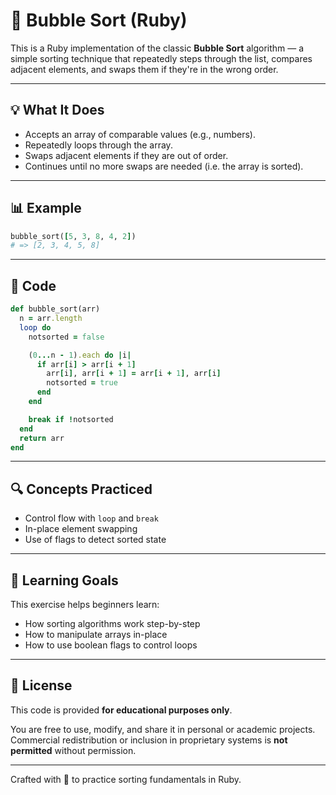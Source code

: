 # 🫧 Bubble Sort (Ruby)

This is a Ruby implementation of the classic **Bubble Sort** algorithm — a simple sorting technique that repeatedly steps through the list, compares adjacent elements, and swaps them if they're in the wrong order.

---

## 💡 What It Does

- Accepts an array of comparable values (e.g., numbers).
- Repeatedly loops through the array.
- Swaps adjacent elements if they are out of order.
- Continues until no more swaps are needed (i.e. the array is sorted).

---

## 📊 Example

```ruby
bubble_sort([5, 3, 8, 4, 2])
# => [2, 3, 4, 5, 8]
```

---

## 🧾 Code

```ruby
def bubble_sort(arr)
  n = arr.length
  loop do
    notsorted = false

    (0...n - 1).each do |i|
      if arr[i] > arr[i + 1]
        arr[i], arr[i + 1] = arr[i + 1], arr[i]
        notsorted = true
      end
    end

    break if !notsorted
  end
  return arr
end
```

---

## 🔍 Concepts Practiced

- Control flow with `loop` and `break`
- In-place element swapping
- Use of flags to detect sorted state

---

## 🧠 Learning Goals

This exercise helps beginners learn:

- How sorting algorithms work step-by-step
- How to manipulate arrays in-place
- How to use boolean flags to control loops

---

## 📄 License

This code is provided **for educational purposes only**.

You are free to use, modify, and share it in personal or academic projects.  
Commercial redistribution or inclusion in proprietary systems is **not permitted** without permission.

---

Crafted with 💎 to practice sorting fundamentals in Ruby.

